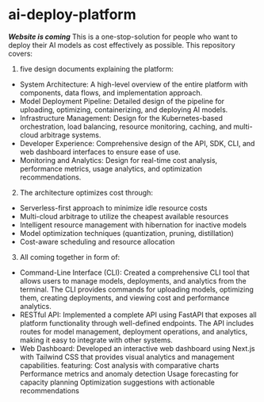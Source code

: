 # ai-deploy-platform
***Website is coming***
This is a one-stop-solution for people who want to deploy their AI models as cost effectively as possible. This repository covers:

1. five design documents explaining the platform:

- System Architecture: A high-level overview of the entire platform with components, data flows, and implementation approach.
- Model Deployment Pipeline: Detailed design of the pipeline for uploading, optimizing, containerizing, and deploying AI models.
- Infrastructure Management: Design for the Kubernetes-based orchestration, load balancing, resource monitoring, caching, and multi-cloud arbitrage systems.
- Developer Experience: Comprehensive design of the API, SDK, CLI, and web dashboard interfaces to ensure ease of use.
- Monitoring and Analytics: Design for real-time cost analysis, performance metrics, usage analytics, and optimization recommendations.

2. The architecture optimizes cost through:

- Serverless-first approach to minimize idle resource costs
- Multi-cloud arbitrage to utilize the cheapest available resources
- Intelligent resource management with hibernation for inactive models
- Model optimization techniques (quantization, pruning, distillation)
- Cost-aware scheduling and resource allocation

3. All coming together in form of:
- Command-Line Interface (CLI): Created a comprehensive CLI tool that allows users to manage models, deployments, and analytics from the terminal. The CLI provides commands for uploading models, optimizing them, creating deployments, and viewing cost and performance analytics.
- RESTful API: Implemented a complete API using FastAPI that exposes all platform functionality through well-defined endpoints. The API includes routes for model management, deployment operations, and analytics, making it easy to integrate with other systems.
- Web Dashboard: Developed an interactive web dashboard using Next.js with Tailwind CSS that provides visual analytics and management capabilities. featuring:
        Cost analysis with comparative charts
        Performance metrics and anomaly detection
        Usage forecasting for capacity planning
        Optimization suggestions with actionable recommendations
